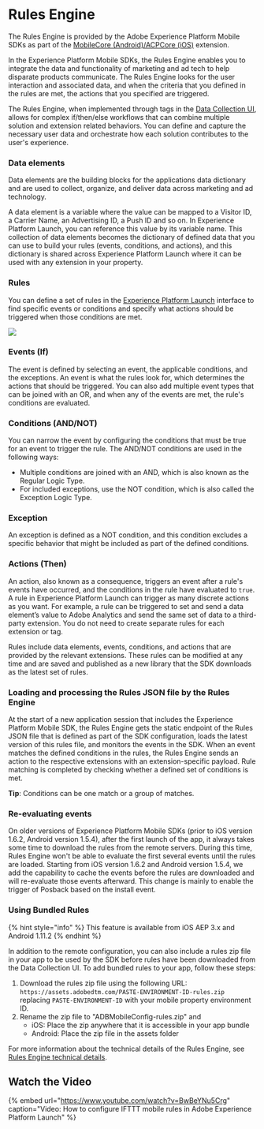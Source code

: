 # Rules Engine

The Rules Engine is provided by the Adobe Experience Platform Mobile SDKs as part of the [MobileCore \(Android\)/ACPCore \(iOS\)](https://app.gitbook.com/@aep-sdks/s/docs/~/drafts/-LzsU1nOc9yXSg36RvlZ/using-mobile-extensions/mobile-core) extension.

In the Experience Platform Mobile SDKs, the Rules Engine enables you to integrate the data and functionality of marketing and ad tech to help disparate products communicate. The Rules Engine looks for the user interaction and associated data, and when the criteria that you defined in the rules are met, the actions that you specified are triggered.

The Rules Engine, when implemented through tags in the [Data Collection UI](https://experience.adobe.com/#/data-collection/), allows for complex if/then/else workflows that can combine multiple solution and extension related behaviors. You can define and capture the necessary user data and orchestrate how each solution contributes to the user's experience.

### **Data elements**

Data elements are the building blocks for the applications data dictionary and are used to collect, organize, and deliver data across marketing and ad technology.

A data element is a variable where the value can be mapped to a Visitor ID, a Carrier Name, an Advertising ID, a Push ID and so on. In Experience Platform Launch, you can reference this value by its variable name. This collection of data elements becomes the dictionary of defined data that you can use to build your rules \(events, conditions, and actions\), and this dictionary is shared across Experience Platform Launch where it can be used with any extension in your property.

### **Rules**

You can define a set of rules in the [Experience Platform Launch](https://experience.adobe.com/#/data-collection/) interface to find specific events or conditions and specify what actions should be triggered when those conditions are met.

![](../../../.gitbook/assets/rule_example.png)

### **Events \(If\)**

The event is defined by selecting an event, the applicable conditions, and the exceptions. An event is what the rules look for, which determines the actions that should be triggered. You can also add multiple event types that can be joined with an OR, and when any of the events are met, the rule's conditions are evaluated.

### **Conditions \(AND/NOT\)**

You can narrow the event by configuring the conditions that must be true for an event to trigger the rule. The AND/NOT conditions are used in the following ways:

* Multiple conditions are joined with an AND, which is also known as the Regular Logic Type. 
* For included exceptions, use the NOT condition, which is also called the Exception Logic Type. 

### **Exception**

An exception is defined as a NOT condition, and this condition excludes a specific behavior that might be included as part of the defined conditions.

### **Actions \(Then\)**

An action, also known as a consequence, triggers an event after a rule's events have occurred, and the conditions in the rule have evaluated to `true`. A rule in Experience Platform Launch can trigger as many discrete actions as you want. For example, a rule can be triggered to set and send a data element’s value to Adobe Analytics and send the same set of data to a third-party extension. You do not need to create separate rules for each extension or tag.

Rules include data elements, events, conditions, and actions that are provided by the relevant extensions. These rules can be modified at any time and are saved and published as a new library that the SDK downloads as the latest set of rules.

### **Loading and processing the Rules JSON file by the Rules Engine**

At the start of a new application session that includes the Experience Platform Mobile SDK, the Rules Engine gets the static endpoint of the Rules JSON file that is defined as part of the SDK configuration, loads the latest version of this rules file, and monitors the events in the SDK. When an event matches the defined conditions in the rules, the Rules Engine sends an action to the respective extensions with an extension-specific payload. Rule matching is completed by checking whether a defined set of conditions is met.

**Tip**: Conditions can be one match or a group of matches.

### **Re-evaluating events**

On older versions of Experience Platform Mobile SDKs \(prior to iOS version 1.6.2, Android version 1.5.4\), after the first launch of the app, it always takes some time to download the rules from the remote servers. During this time, Rules Engine won't be able to evaluate the first several events until the rules are loaded. Starting from iOS version 1.6.2 and Android version 1.5.4, we add the capability to cache the events before the rules are downloaded and will re-evaluate those events afterward. This change is mainly to enable the trigger of Posback based on the install event.

### Using Bundled Rules

{% hint style="info" %}
This feature is available from iOS AEP 3.x and Android 1.11.2
{% endhint %}

In addition to the remote configuration, you can also include a rules zip file in your app to be used by the SDK before rules have been downloaded from the Data Collection UI. To add bundled rules to your app, follow these steps:
1. Download the rules zip file using the following URL: `https://assets.adobedtm.com/PASTE-ENVIRONMENT-ID-rules.zip` replacing `PASTE-ENVIRONMENT-ID` with your mobile property environment ID. 
2. Rename the zip file to "ADBMobileConfig-rules.zip" and
   - iOS: Place the zip anywhere that it is accessible in your app bundle
   - Android: Place the zip file in the assets folder

For more information about the technical details of the Rules Engine, see [Rules Engine technical details](https://aep-sdks.gitbook.io/docs/using-mobile-extensions/mobile-core/rules-engine/rules-engine-details).

## Watch the Video

{% embed url="https://www.youtube.com/watch?v=BwBeYNu5Crg" caption="Video: How to configure IFTTT mobile rules in Adobe Experience Platform Launch" %}

